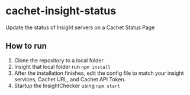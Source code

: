 # cachet-insight-status
Update the status of Insight servers on a Cachet Status Page

## How to run

1. Clone the repository to a local folder
2. Insight that local folder run `npm install`
3. After the installation finishes, edit the config file to match your insight services, Cachet URL, and Cachet API Token.
4. Startup the InsightChecker using `npm start`